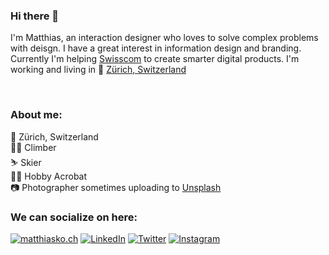### Hi there 👋
I'm Matthias, an interaction designer who loves to solve complex problems with deisgn. I have a great interest in information design and branding. Currently I'm helping [Swisscom](https://www.swisscom.ch/) to create smarter digital products. I'm working and living in 📍 [Zürich, Switzerland](https://www.google.com/maps/place/Z%C3%BCrich/data=!4m2!3m1!1s0x47900b9749bea219:0xe66e8df1e71fdc03?sa=X&ved=2ahUKEwjWnJKawN7qAhXtlYsKHa72C24Q8gEwJ3oECBgQBg)  </br>

</br>

### About me:
📍 Zürich, Switzerland </br>
🧗‍♂️ Climber </br>
⛷️ Skier </br>
🤸‍♂️ Hobby Acrobat </br>
📷 Photographer sometimes uploading to [Unsplash](https://unsplash.com/@matthiasmeierkoch)


### We can socialize on here:
[![matthiasko.ch](https://img.shields.io/static/v1?label=matthiasko.ch&message=%20&color=yellow&logo=&style=flat-square&logoColor=white)](https://www.matthiasko.ch/)
[![LinkedIn](https://img.shields.io/static/v1?label=LinkedIn&message=%20&color=blue&logo=LinkedIn&style=flat-square&logoColor=white)](https://www.linkedin.com/in/matthias-koch-3588ba119/)
[![Twitter](https://img.shields.io/static/v1?label=Twitter&message=%20&color=orange&logo=Twitter&style=flat-square&logoColor=white)](https://www.twitter.com/matthiasmkoch/)
[![Instagram](https://img.shields.io/static/v1?label=Instagram&message=%20&color=orange&logo=Instagram&style=flat-square&logoColor=white)](https://www.instagram.com/matthiasmeierkoch/)
